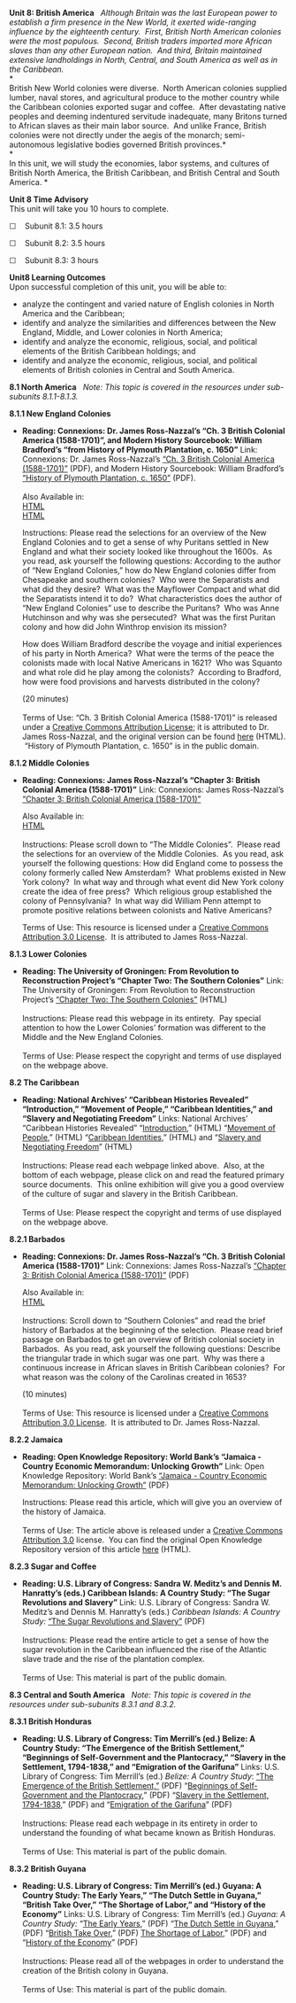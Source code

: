 **Unit 8: British America** <span id="8"></span> 
*Although Britain was the last European power to establish a firm
presence in the New World, it exerted wide-ranging influence by the
eighteenth century.  First, British North American colonies were the
most populous.  Second, British traders imported more African slaves
than any other European nation.  And third, Britain maintained extensive
landholdings in North, Central, and South America as well as in the
Caribbean.*  
 *             
 British New World colonies were diverse.  North American colonies
supplied lumber, naval stores, and agricultural produce to the mother
country while the Caribbean colonies exported sugar and coffee.  After
devastating native peoples and deeming indentured servitude inadequate,
many Britons turned to African slaves as their main labor source.  And
unlike France, British colonies were not directly under the aegis of the
monarch; semi-autonomous legislative bodies governed British
provinces.*  
 *             
 In this unit, we will study the economies, labor systems, and cultures
of British North America, the British Caribbean, and British Central and
South America. *

**Unit 8 Time Advisory**  
This unit will take you 10 hours to complete.

☐    Subunit 8.1: 3.5 hours

☐    Subunit 8.2: 3.5 hours

☐    Subunit 8.3: 3 hours

**Unit8 Learning Outcomes**  
Upon successful completion of this unit, you will be able to:

-   analyze the contingent and varied nature of English colonies in
    North America and the Caribbean;
-   identify and analyze the similarities and differences between the
    New England, Middle, and Lower colonies in North America;
-   identify and analyze the economic, religious, social, and political
    elements of the British Caribbean holdings; and
-   identify and analyze the economic, religious, social, and political
    elements of British colonies in Central and South America.

**8.1 North America** <span id="8.1"></span> 
*Note: This topic is covered in the resources under sub-subunits
8.1.1-8.1.3.*

**8.1.1 New England Colonies** <span id="8.1.1"></span> 
-   **Reading: Connexions: Dr. James Ross-Nazzal’s “Ch. 3 British
    Colonial America (1588-1701)”, and Modern History Sourcebook:
    William Bradford’s “from History of Plymouth Plantation, c. 1650”**
    Link: Connexions: Dr. James Ross-Nazzal’s [“Ch. 3 British Colonial
    America
    (1588-1701)”](https://resources.saylor.org/archived/wp-content/uploads/2013/01/HIST321-8.1.1-Ross-Nazzal-Ch.-3.pdf) (PDF),
    and Modern History Sourcebook: William Bradford’s [“History of
    Plymouth Plantation, c.
    1650”](https://resources.saylor.org/archived/wp-content/uploads/2013/01/HIST321-8.1.1-History-of-Plymouth-Plantation.pdf) (PDF).  
        
     Also Available in:  
     [HTML](http://cnx.org/content/m35277/latest/)  
     [HTML](http://www.fordham.edu/Halsall/mod/1650bradford.asp)  

      
     Instructions: Please read the selections for an overview of the New
    England Colonies and to get a sense of why Puritans settled in New
    England and what their society looked like throughout the 1600s.  As
    you read, ask yourself the following questions: According to the
    author of “New England Colonies,” how do New England colonies differ
    from Chesapeake and southern colonies?  Who were the Separatists and
    what did they desire?  What was the Mayflower Compact and what did
    the Separatists intend it to do?  What characteristics does the
    author of “New England Colonies” use to describe the Puritans?  Who
    was Anne Hutchinson and why was she persecuted?  What was the first
    Puritan colony and how did John Winthrop envision its mission?  
      
     How does William Bradford describe the voyage and initial
    experiences of his party in North America?  What were the terms of
    the peace the colonists made with local Native Americans in 1621?
     Who was Squanto and what role did he play among the colonists?
     According to Bradford, how were food provisions and harvests
    distributed in the colony?  
      
     (20 minutes)  
        
     Terms of Use: “Ch. 3 British Colonial America (1588-1701)” is
    released under a [Creative Commons Attribution
    License](http://creativecommons.org/licenses/by/3.0/); it is
    attributed to Dr. James Ross-Nazzal, and the original version can be
    found [here](http://cnx.org/content/m35277/latest/) (HTML).
     “History of Plymouth Plantation, c. 1650” is in the public domain.

**8.1.2 Middle Colonies** <span id="8.1.2"></span> 
-   **Reading: Connexions: James Ross-Nazzal’s “Chapter 3: British
    Colonial America (1588-1701)”**
    Link: Connexions: James Ross-Nazzal’s [“Chapter 3: British Colonial
    America
    (1588-1701)”](https://resources.saylor.org/archived/wp-content/uploads/2013/02/HIST321-8.1.1-Ross-Nazzal-Ch.-3.pdf)  
      
     Also Available in:  
     [HTML](http://cnx.org/content/m35277/latest/content_info)  
        
     Instructions: Please scroll down to “The Middle Colonies”.  Please
    read the selections for an overview of the Middle Colonies.  As you
    read, ask yourself the following questions: How did England come to
    possess the colony formerly called New Amsterdam?  What problems
    existed in New York colony?  In what way and through what event did
    New York colony create the idea of free press?  Which religious
    group established the colony of Pennsylvania?  In what way did
    William Penn attempt to promote positive relations between colonists
    and Native Americans?  
      
     Terms of Use: This resource is licensed under a [Creative Commons
    Attribution 3.0
    License](http://creativecommons.org/licenses/by/3.0/us/).  It is
    attributed to James Ross-Nazzal.

**8.1.3 Lower Colonies** <span id="8.1.3"></span> 
-   **Reading: The University of Groningen: From Revolution to
    Reconstruction Project’s “Chapter Two: The Southern Colonies”**
    Link: The University of Groningen: From Revolution to Reconstruction
    Project’s [“Chapter Two: The Southern
    Colonies”](http://odur.let.rug.nl/~usa/H/1994/ch2_p4.htm) (HTML)  
        
     Instructions: Please read this webpage in its entirety.  Pay
    special attention to how the Lower Colonies’ formation was different
    to the Middle and the New England Colonies.  
        
     Terms of Use: Please respect the copyright and terms of use
    displayed on the webpage above.

**8.2 The Caribbean** <span id="8.2"></span> 
-   **Reading: National Archives’ “Caribbean Histories Revealed”
    “Introduction,” “Movement of People,” “Caribbean Identities,” and
    “Slavery and Negotiating Freedom”**
    Links: National Archives’ “Caribbean Histories Revealed”
    “[Introduction](http://www.nationalarchives.gov.uk/caribbeanhistory/introduction.htm),”
    (HTML) “[Movement of
    People](http://www.nationalarchives.gov.uk/caribbeanhistory/movement-of-people.htm),”
    (HTML) “[Caribbean
    Identities](http://www.nationalarchives.gov.uk/caribbeanhistory/caribbean-identities.htm),”
    (HTML) and “[Slavery and Negotiating
    Freedom](http://www.nationalarchives.gov.uk/caribbeanhistory/slavery-negotiating-freedom.htm)”
    (HTML)  
        
     Instructions: Please read each webpage linked above.  Also, at the
    bottom of each webpage, please click on and read the featured
    primary source documents.  This online exhibition will give you a
    good overview of the culture of sugar and slavery in the British
    Caribbean.  
        
     Terms of Use: Please respect the copyright and terms of use
    displayed on the webpage above.

**8.2.1 Barbados** <span id="8.2.1"></span> 
-   **Reading: Connexions: Dr. James Ross-Nazzal’s “Ch. 3 British
    Colonial America (1588-1701)”**
    Link: Connexions: James Ross-Nazzal’s [“Chapter 3: British Colonial
    America
    (1588-1701)”](https://resources.saylor.org/archived/wp-content/uploads/2013/02/HIST321-8.1.1-Ross-Nazzal-Ch.-3.pdf)
    (PDF)  
      
     Also Available in:  
     [HTML](http://cnx.org/content/m35277/latest/content_info)  
        
     Instructions: Scroll down to “Southern Colonies” and read the brief
    history of Barbados at the beginning of the selection.  Please read
    brief passage on Barbados to get an overview of British colonial
    society in Barbados.  As you read, ask yourself the following
    questions: Describe the triangular trade in which sugar was one
    part.  Why was there a continuous increase in African slaves in
    British Caribbean colonies?  For what reason was the colony of the
    Carolinas created in 1653?  

    (10 minutes)  
        
     Terms of Use: This resource is licensed under a [Creative Commons
    Attribution 3.0
    License](http://creativecommons.org/licenses/by/3.0/us/).  It is
    attributed to Dr. James Ross-Nazzal.

**8.2.2 Jamaica** <span id="8.2.2"></span> 
-   **Reading: Open Knowledge Repository: World Bank’s “Jamaica -
    Country Economic Memorandum: Unlocking Growth”**
    Link: Open Knowledge Repository: World Bank’s [“Jamaica - Country
    Economic Memorandum: Unlocking
    Growth”](https://resources.saylor.org/archived/wp-content/uploads/2013/02/HIST321-8.2.2_Jamaica_-Country-Economic-Memorandum.pdf) (PDF)  

      
     Instructions: Please read this article, which will give you an
    overview of the history of Jamaica.  
        
     Terms of Use: The article above is released under a [Creative
    Commons Attribution
    3.0](http://creativecommons.org/licenses/by/3.0/) license.  You can
    find the original Open Knowledge Repository version of this
    article [here](https://openknowledge.worldbank.org/handle/10986/2756) (HTML).

**8.2.3 Sugar and Coffee** <span id="8.2.3"></span> 
-   **Reading: U.S. Library of Congress: Sandra W. Meditz’s and Dennis
    M. Hanratty’s (eds.) Caribbean Islands: A Country Study: “The Sugar
    Revolutions and Slavery”**
    Link: U.S. Library of Congress: Sandra W. Meditz’s and Dennis M.
    Hanratty’s (eds.) *Caribbean Islands: A Country Study:* [“The Sugar
    Revolutions and
    Slavery”](https://resources.saylor.org/archived/wp-content/uploads/2011/08/HIST321-8.2.3-The-Sugar-Revolutions-and-Slavery.pdf) (PDF)  
        
     Instructions: Please read the entire article to get a sense of how
    the sugar revolution in the Caribbean influenced the rise of the
    Atlantic slave trade and the rise of the plantation complex.  
        
     Terms of Use: This material is part of the public domain.

**8.3 Central and South America** <span id="8.3"></span> 
*Note: This topic is covered in the resources under sub-subunits 8.3.1
and 8.3.2.*

**8.3.1 British Honduras** <span id="8.3.1"></span> 
-   **Reading: U.S. Library of Congress: Tim Merrill’s (ed.) Belize: A
    Country Study: “The Emergence of the British Settlement,”
    “Beginnings of Self-Government and the Plantocracy,” “Slavery in the
    Settlement, 1794-1838,” and “Emigration of the Garifuna”**
    Links: U.S. Library of Congress: Tim Merrill’s (ed.) *Belize: A
    Country Study*: [“The Emergence of the British
    Settlement,”](https://resources.saylor.org/archived/wp-content/uploads/2011/08/HIST321-8.3.1-THE-EMERGENCE-OF-THE-BRITISH-SETTLEMENT.pdf)
    (PDF) “[Beginnings of Self-Government and the
    Plantocracy](https://resources.saylor.org/archived/wp-content/uploads/2011/08/HIST321-8.3.1-Beginnings-of-Self.pdf),”
    (PDF) “[Slavery in the Settlement,
    1794-1838](https://resources.saylor.org/archived/wp-content/uploads/2011/08/HIST321-8.3.1-Slavery-in-the-Settlement.pdf),”
    (PDF) and “[Emigration of the
    Garifuna](https://resources.saylor.org/archived/wp-content/uploads/2011/08/HIST321-8.3.1-Emigration-of-the-Garifuna.pdf)”
    (PDF)  
        
     Instructions: Please read each webpage in its entirety in order to
    understand the founding of what became known as British Honduras.  
        
     Terms of Use: This material is part of the public domain.

**8.3.2 British Guyana** <span id="8.3.2"></span> 
-   **Reading: U.S. Library of Congress: Tim Merrill’s (ed.) Guyana: A
    Country Study: The Early Years,” “The Dutch Settle in Guyana,”
    “British Take Over,” “The Shortage of Labor,” and “History of the
    Economy”**
    Links: U.S. Library of Congress: Tim Merrill’s (ed.) *Guyana: A
    Country Study:* “[The Early
    Years](https://resources.saylor.org/archived/wp-content/uploads/2011/08/HIST321-8.3.2-History.pdf),”
    (PDF) “[The Dutch Settle in
    Guyana](https://resources.saylor.org/archived/wp-content/uploads/2011/08/HIST321-8.3.2-THE-DUTCH-SETTLE-IN-GUYANA.pdf),”
    (PDF) “[British Take
    Over](https://resources.saylor.org/archived/wp-content/uploads/2011/08/HIST321-8.3.2-BRITISH-TAKE-OVER.pdf),”
    (PDF) [The Shortage of
    Labor](https://resources.saylor.org/archived/wp-content/uploads/2011/08/HIST321-8.3.2-THE-SHORTAGE-OF-LABOR.pdf),”
    (PDF) and “[History of the
    Economy](https://resources.saylor.org/archived/wp-content/uploads/2011/08/HIST321-8.3.2-HISTORY-OF-THE-ECONOMY.pdf)”
    (PDF)  
        
     Instructions: Please read all of the webpages in order to
    understand the creation of the British colony in Guyana.  
        
     Terms of Use: This material is part of the public domain.


